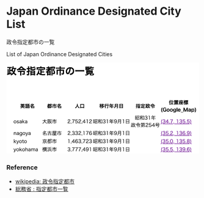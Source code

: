 Japan Ordinance Designated City List
===============

政令指定都市の一覧

List of Japan Ordinance Designated Cities

![japan ordinance designated city list](https://github.com/ohwada/World_Countries/blob/main/japan_municipal_code/japan_ordinance_designated_city_list/screenshots/japan_ordinance_designated_city_list.png)

### Reference

- [wikipedia: 政令指定都市](https://ja.wikipedia.org/wiki/%E6%94%BF%E4%BB%A4%E6%8C%87%E5%AE%9A%E9%83%BD%E5%B8%82)  
- [総務省 : 指定都市一覧](https://www.soumu.go.jp/main_sosiki/jichi_gyousei/bunken/shitei_toshi-ichiran.html)


